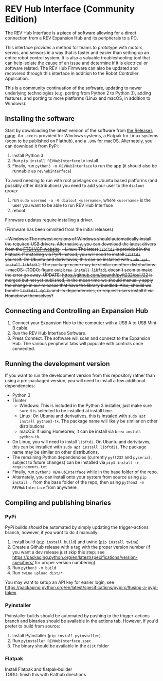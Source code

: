 # REV Hub Interface (Community Edition)

The REV Hub Interface is a piece of software allowing for a direct connection from a REV Expansion Hub and its peripherals to a PC. 

This interface provides a method for teams to prototype with motors, servos, and sensors in a way that is faster and easier than setting up an entire robot control system. It is also a valuable troubleshooting tool that can help isolate the cause of an issue and determine if it is electrical or software related. The REV Hub Firmware can also be updated and recovered through this interface in addition to the Robot Controller Application.

This is a community continuation of the software, updating to newer underlying technologies (e.g. porting from Python 2 to Python 3), adding features, and porting to more platforms (Linux and macOS, in addition to Windows).

## Installing the software

Start by downloading the latest version of the software from [the Releases page](https://github.com/unofficial-rev-port/REVHubInterface/releases).  An `.exe` is provided for Windows systems, a Flatpak for Linux systems (soon to be published on Flathub), and a `.DMG` for macOS.
Alternately, you can download it from PyPi:

1. Install Python 3
2. Run `pip install REVHubInterface` to install
3. Finally, run `python3 -m REVHubInterface` to run the app (it should also be runnable as `revhubinterface`)

To avoid needing to run with root privlages on Ubuntu based platforms (and possibly other distributions) you need to add your user to the `dialout` group:

1. run `sudo usermod -a -G dialout <username>`, where `<username>` is the user you want to be able to run REV Hub Interface
2. reboot

Firmware updates require installing a driver.

(Firmware has been ommited from the initial releases)

~~- Windows: The newest versions of Windows should automatically install the required USB drivers. Alternatively, you can download the latest drivers from the [FTDI VCP website](https://www.ftdichip.com/Drivers/VCP.htm).~~
~~- Linux: The latest `libftdi` is provided in the Flatpak.  If installing via PyPI instead, you will need to install `libftdi` yourself.  On Ubuntu and derivitaves, this can be installed with `sudo apt install libftdi1`.  The package name may be similar on other distributions.~~
~~- macOS: (TODO: figure out; `brew install libftdi` doesn't seem to make the error go away. UPDATE: https://github.com/lsgunth/pyft232/pull/22 is merged but not yet published, in the mean time we should manually apply the change in our releases that have the library bundled.  Also, should we bundle `libftdi1.dylib` and its dependencies, or request users install it via Homebrew themselves?~~


## Connecting and Controlling an Expansion Hub

1. Connect your Expansion Hub to the computer with a USB A to USB Mini-B cable.
2. Run the REV Hub Interface Software.
3. Press Connect.  The software will scan and connect to the Expansion Hub. The various peripheral tabs will populate with controls once connected.

## Running the development version
If you want to run the development version from this repository rather than using a pre-packaged version, you will need to install a few additional dependencies:

- Python 3
- Tkinter
  - Windows: This is included in the Python 3 installer, just make sure sure it is selected to be installed at install time.
  - Linux: On Ubuntu and derivatives, this is instaled with `sudo apt install python3-tk`.  The package name will likely be similar on other distributions.
  - macOS: If using Homebrew, it can be install via `brew install python-tk`.
- On Linux, you will need to install `libftdi`.  On Ubuntu and derivitaves, this can be installed with `sudo apt install libftdi1`.  The package name may be similar on other distributions.
- The remaining Python dependencies (currently `pyft232` and `pyserial`, subject to future changes) can be installed via `pip3 install -r requirements.txt`
- Finally, run `python3 REVHubInterface` while in the base folder of the repo.
- Alternately, you can install onto your system from source using `pip install .` from the base folder of the repo, then using `python3 -m REVHubInterface` from anywhere.

## Compiling and publishing binaries

### PyPi
PyPi builds *should* be automated by simply updating the trigger-actions branch, however, if you want to do it manually:

1. Install build (`pip install build`) and twine (`pip install twine`)
2. Create a Github release with a tag with the proper version number (if you want a dev release just skip this step; see https://packaging.python.org/en/latest/specifications/version-specifiers/ for proper version numbering)
3. Run `python3 -m build `
4. Run `twine upload dist/*`

You may want to setup an API key for easier login, see https://packaging.python.org/en/latest/specifications/pypirc/#using-a-pypi-token

### Pyinstaller
Pyinstaller builds should be automated by pushing to the trigger-actions branch and binaries should be available in the actions tab.  However, if you'd prefer to build from source:

1. Install PyInstaller (`pip install pyinstaller`)
2. Run `pyinstaller REVHubInterface.spec`
3. The binary should be available in the `dist` folder

### Flatpak
Install Flatpak and flatpak-builder  
TODO: finish this with Flathub directions

